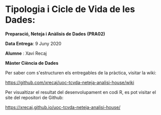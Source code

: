 # Tipologia i Cicle de Vida de les Dades: 
**Preparació, Neteja i Anàlisis de Dades**
**(PRA02)**

**Data Entrega**: 9 Juny 2020

**Alumne** : Xavi Recaj 

**Màster Ciència de Dades**

Per saber com s'estructuren els entregables de la pràctica, visitar la wiki:

https://github.com/xrecaj/uoc-tcvda-neteja-analisi-house/wiki

Per visualtizar el resultat del desenvolupament en codi R, es pot visitar el site del repositori de Github:

https://xrecaj.github.io/uoc-tcvda-neteja-analisi-house/
